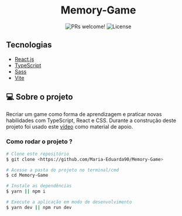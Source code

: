 <h1 align="center">
  Memory-Game
</h1>

<p align="center">
 <img src="https://img.shields.io/static/v1?label=PRs&message=welcome&color=49AA26&labelColor=000000" alt="PRs welcome!" />

  <img alt="License" src="https://img.shields.io/static/v1?label=license&message=MIT&color=49AA26&labelColor=000000">
</p>

## Tecnologias

-  [React.js](https://pt-br.reactjs.org/)
-  [TypeScript](https://www.typescriptlang.org/)
-  [Sass](https://sass-lang.com/)
-  [Vite](https://vitejs.dev/)


## 💻 Sobre o projeto

Recriar um game como forma de aprendizagem e praticar novas habilidades com TypeScript, React e CSS. Durante a construção deste projeto foi usado este [vídeo](https://www.youtube.com/watch?v=kxfEk8okcRw) como material de apoio.

### Como rodar o projeto ?

```bash
# Clone este repositório
$ git clone <https://github.com/Maria-Eduarda90/Memory-Game>

# Acesse a pasta do projeto no terminal/cmd
$ cd Memory-Game

# Instale as dependências
$ yarn || npm i

# Execute a aplicação em modo de desenvolvimento
$ yarn dev || npm run dev
